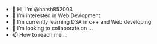 - 👋 Hi, I’m @harsh852003
- 👀 I’m interested in Web Devlopment 
- 🌱 I’m currently learning DSA in c++ and Web developing
- 💞️ I’m looking to collaborate on ...
- 📫 How to reach me ...

<!---
harsh852003/harsh852003 is a ✨ special ✨ repository because its `README.md` (this file) appears on your GitHub profile.
You can click the Preview link to take a look at your changes.
--->
